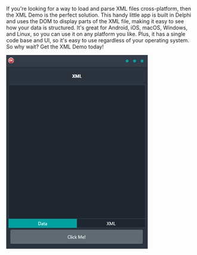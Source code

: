 If you're looking for a way to load and parse XML files cross-platform, then the XML Demo is the perfect solution. This handy little app is built in Delphi and uses the DOM to display parts of the XML file, making it easy to see how your data is structured. It's great for Android, iOS, macOS, Windows, and Linux, so you can use it on any platform you like. Plus, it has a single code base and UI, so it's easy to use regardless of your operating system. So why wait? Get the XML Demo today!

![screenshot](screenshot.gif)
